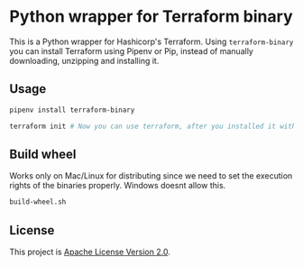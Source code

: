 # Python wrapper for Terraform binary

This is a Python wrapper for Hashicorp's Terraform. Using `terraform-binary` you can install Terraform using Pipenv or Pip, instead of manually downloading, unzipping and installing it.

## Usage

```sh
pipenv install terraform-binary

terraform init # Now you can use terraform, after you installed it with Pipenv or Pip.
```

## Build wheel

Works only on Mac/Linux for distributing since we need to set the execution rights of the binaries properly. Windows doesnt allow this.

```sh
build-wheel.sh
```

## License

This project is [Apache License Version 2.0](LICENSE).
